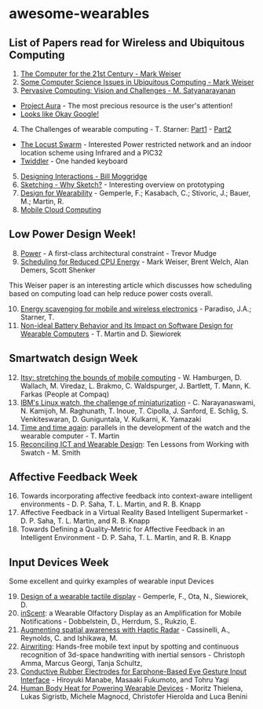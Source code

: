 # awesome-wearables


## List of Papers read for Wireless and Ubiquitous Computing
1. [The Computer for the 21st Century - Mark Weiser]
2. [Some Computer Science Issues in Ubiquitous Computing - Mark Weiser]
3. [Pervasive Computing: Vision and Challenges - M. Satyanarayanan]
  - [Project Aura] - The most precious resource is the user's attention!
  - [Looks like Okay Google!]
4. The Challenges of wearable computing - T. Starner: [Part1] - [Part2]
  - [The Locust Swarm] - Interested Power restricted network and an indoor location scheme using Infrared and a PIC32
  - [Twiddler] - One handed keyboard
5. [Designing Interactions - Bill Moggridge]
6. [Sketching - Why Sketch?] - Interesting overview on prototyping
7. [Design for Wearability] - Gemperle, F.; Kasabach, C.; Stivoric, J.; Bauer, M.; Martin, R.
8. [Mobile Cloud Computing]

## Low Power Design Week!
8. [Power] - A first-class architectural constraint - Trevor Mudge
9. [Scheduling for Reduced CPU Energy] - Mark Weiser, Brent Welch, Alan Demers, Scott Shenker

This Weiser paper is an interesting article which discusses how scheduling based on computing load can help reduce power costs overall.

10. [Energy scavenging for mobile and wireless electronics] - Paradiso, J.A.; Starner, T.
11. [Non-ideal Battery Behavior and Its Impact on Software Design for Wearable Computers] - T. Martin and D. Siewiorek

## Smartwatch design Week

12. [Itsy: stretching the bounds of mobile computing] - W. Hamburgen, D. Wallach, M. Viredaz, L. Brakmo, C. Waldspurger, J. Bartlett, T. Mann, K. Farkas (People at Compaq)
13. [IBM's Linux watch, the challenge of miniaturization] - C. Narayanaswami, N. Kamijoh, M. Raghunath, T. Inoue, T. Cipolla, J. Sanford, E. Schlig, S. Venkiteswaran, D. Guniguntala, V. Kulkarni, K. Yamazaki
14. [Time and time again]: parallels in the development of the watch and the wearable computer - T. Martin
15. [Reconciling ICT and Wearable Design]: Ten Lessons from Working with Swatch - M. Smith

## Affective Feedback Week

16. Towards incorporating affective feedback into context-aware intelligent environments - D. P. Saha, T. L. Martin, and R. B. Knapp
17. Affective Feedback in a Virtual Reality Based Intelligent Supermarket - D. P. Saha, T. L. Martin, and R. B. Knapp
18. Towards Defining a Quality-Metric for Affective Feedback in an Intelligent Environment - D. P. Saha, T. L. Martin, and R. B. Knapp

## Input Devices Week
Some excellent and quirky examples of wearable input Devices

19. [Design of a wearable tactile display] - Gemperle, F., Ota, N., Siewiorek, D.
20. [inScent]: a Wearable Olfactory Display as an Amplification for Mobile Notifications - Dobbelstein, D., Herrdum, S., Rukzio, E.
21. [Augmenting spatial awareness with Haptic Radar] - Cassinelli, A., Reynolds, C. and Ishikawa, M.
22. [Airwriting]: Hands-free mobile text input by spotting and continuous recognition of 3d-space handwriting with inertial sensors - Christoph Amma, Marcus Georgi, Tanja Schultz,
23. [Conductive Rubber Electrodes for Earphone-Based Eye Gesture Input Interface] - Hiroyuki Manabe, Masaaki Fukumoto, and Tohru Yagi
24. [Human Body Heat for Powering Wearable Devices] - Moritz Thielena, Lukas Sigristb, Michele Magnocd, Christofer Hierolda and Luca Benini

[The Computer for the 21st Century - Mark Weiser]: <http://www.ubiq.com/hypertext/weiser/SciAmDraft3.html>
[Some Computer Science Issues in Ubiquitous Computing - Mark Weiser]: <https://dl.acm.org/citation.cfm?id=159617>
[Pervasive Computing: Vision and Challenges - M. Satyanarayanan]: <http://ieeexplore.ieee.org/document/943998/?arnumber=943998&tag=1>
[Project Aura]: <http://www.cs.cmu.edu/~aura/auravideo.mpg>
[Looks like Okay Google!]: <https://www.youtube.com/watch?v=MMid2xUtWmo>
[part1]: <http://ieeexplore.ieee.org/document/946681/?isNumber=20475&arnumber=946681&tag=1)> 
[part2]: <http://ieeexplore.ieee.org/document/946683/?isNumber=20475&arnumber=946683>
[The Locust Swarm]: <https://www.cc.gatech.edu/people/home/thad/p/031_20_Activity/locust-swarm-ISWC97.pdf>
[Twiddler]: <https://smartech.gatech.edu/bitstream/handle/1853/58/04-09.pdf;sequence=1>
[Designing Interactions - Bill Moggridge]: <http://www.designinginteractions.com/downloads/DesigningInteractions_10.pdf>
[Sketching - Why Sketch?]: <http://sketchbook.cpsc.ucalgary.ca/?page_id=64>
[Design for Wearability]: <http://ieeexplore.ieee.org/document/729537/>
[Mobile Cloud Computing]: <https://arxiv.org/ftp/arxiv/papers/1206/1206.1118.pdf>

[Power]: <http://ieeexplore.ieee.org/xpls/abs_all.jsp?isNumber=19820%E2%88%8F=JNL&arnumber=917539>
[Scheduling for Reduced CPU Energy]: <http://portal.acm.org/citation.cfm?id=1267640>
[Energy scavenging for mobile and wireless electronics]: <http://ieeexplore.ieee.org/xpl/articleDetails.jsp?arnumber=1401839>
[Non-ideal Battery Behavior and Its Impact on Software Design for Wearable Computers]: <http://ieeexplore.ieee.org/xpls/abs_all.jsp?arnumber=1223632>

[Itsy: stretching the bounds of mobile computing]: <http://ieeexplore.ieee.org/xpls/abs_all.jsp?arnumber=917534>
[IBM's Linux watch, the challenge of miniaturization]: <http://ieeexplore.ieee.org/xpls/abs_all.jsp?arnumber=976917>
[Time and time again]: <http://ieeexplore.ieee.org/xpls/abs_all.jsp?arnumber=1167212>
[Reconciling ICT and Wearable Design]: <http://www.ece.vt.edu/tlmartin/iswc07_design_workshop/iswc2007-design-workshop-proceedings.pdf>

[Design of a wearable tactile display]: <http://ieeexplore.ieee.org/xpls/abs_all.jsp?arnumber=962082>
[inScent]: <https://dl.acm.org/citation.cfm?id=3123035>
[Augmenting spatial awareness with Haptic Radar]: <http://ieeexplore.ieee.org/document/4067727/>
[Airwriting]: <http://ieeexplore.ieee.org/document/6246142/> 
[Conductive Rubber Electrodes for Earphone-Based Eye Gesture Input Interface]: <http://dl.acm.org/citation.cfm?id=2716508.2716534>
[Human Body Heat for Powering Wearable Devices]: <https://www.sciencedirect.com/science/article/pii/S0196890416310007>
